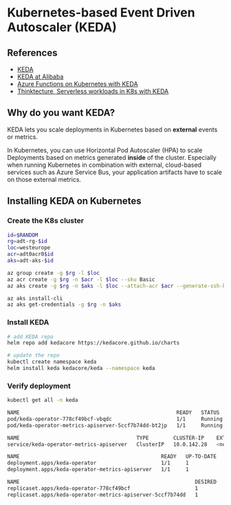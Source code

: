 # Kubernetes-based Event Driven Autoscaler (KEDA)

## References

* [KEDA](https://keda.sh/)
* [KEDA at Alibaba](https://bit.ly/alibaba-cloud-keda)
* [Azure Functions on Kubernetes with KEDA](https://docs.microsoft.com/en-us/azure/azure-functions/functions-kubernetes-keda)
* [Thinktecture, Serverless workloads in K8s with KEDA](https://www.thinktecture.com/en/kubernetes/serverless-workloads-with-keda/serverless-workloads-with-keda/)

## Why do you want KEDA?

KEDA lets you scale deployments in Kubernetes based on **external** events or metrics.

In Kubernetes, you can use Horizontal Pod Autoscaler (HPA) to scale Deployments based on metrics generated **inside** of the cluster. Especially when running Kubernetes in combination with external, cloud-based services such as Azure Service Bus, your application artifacts have to scale on those external metrics.

## Installing KEDA on Kubernetes

### Create the K8s cluster

```sh
id=$RANDOM
rg=adt-rg-$id
loc=westeurope
acr=adt0acr0$id
aks=adt-aks-$id

az group create -g $rg -l $loc
az acr create -g $rg -n $acr -l $loc --sku Basic
az aks create -g $rg -n $aks -l $loc --attach-acr $acr --generate-ssh-keys

az aks install-cli
az aks get-credentials -g $rg -n $aks
```

### Install KEDA

```sh
# add KEDA repo
helm repo add kedacore https://kedacore.github.io/charts

# update the repo
kubectl create namespace keda
helm install keda kedacore/keda --namespace keda
```

### Verify deployment

```sh
kubectl get all -n keda

NAME                                                   READY   STATUS    RESTARTS   AGE
pod/keda-operator-778cf49bcf-vbqdc                     1/1     Running   0          53s
pod/keda-operator-metrics-apiserver-5ccf7b74dd-bt2jp   1/1     Running   0          53s

NAME                                      TYPE        CLUSTER-IP    EXTERNAL-IP   PORT(S)          AGE
service/keda-operator-metrics-apiserver   ClusterIP   10.0.142.28   <none>        443/TCP,80/TCP   53s

NAME                                              READY   UP-TO-DATE   AVAILABLE   AGE
deployment.apps/keda-operator                     1/1     1            1           53s
deployment.apps/keda-operator-metrics-apiserver   1/1     1            1           53s

NAME                                                         DESIRED   CURRENT   READY   AGE
replicaset.apps/keda-operator-778cf49bcf                     1         1         1       53s
replicaset.apps/keda-operator-metrics-apiserver-5ccf7b74dd   1         1         1       53s
```
